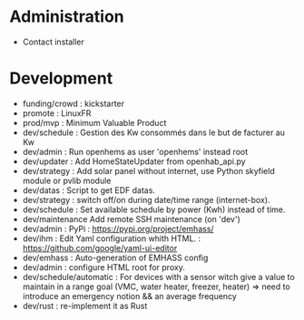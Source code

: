 # Administration
- Contact installer

# Development
- funding/crowd : kickstarter
- promote : LinuxFR
- prod/mvp : Minimum Valuable Product
- dev/schedule : Gestion des Kw consommés dans le but de facturer au Kw
- dev/admin : Run openhems as user 'openhems' instead root
- dev/updater : Add HomeStateUpdater from openhab_api.py
- dev/strategy : Add solar panel without internet, use Python skyfield module or pvlib module
- dev/datas : Script to get EDF datas.
- dev/strategy : switch off/on during date/time range (internet-box).
- dev/schedule : Set available schedule by power (Kwh) instead of time.
- dev/maintenance Add remote SSH maintenance (on 'dev')
- dev/admin : PyPi : https://pypi.org/project/emhass/
- dev/ihm : Edit Yaml configuration whith HTML. : https://github.com/google/yaml-ui-editor
- dev/emhass : Auto-generation of EMHASS config
- dev/admin : configure HTML root for proxy.
- dev/schedule/automatic : For devices with a sensor witch give a value to maintain in a range goal (VMC, water heater, freezer, heater) => need to introduce an emergency notion && an average frequency
- dev/rust : re-implement it as Rust
